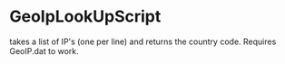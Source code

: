 # GeoIpLookUpScript

takes a list of IP's (one per line) and returns the country code.
Requires GeoIP.dat to work.
